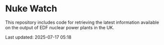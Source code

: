 # Nuke Watch

This repository includes code for retrieving the latest information available on the output of EDF nuclear power plants in the UK.

Last updated: 2025-07-17 05:18